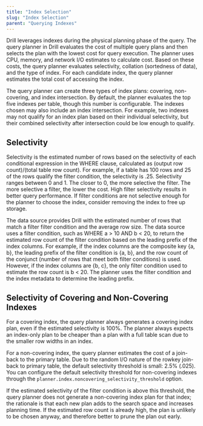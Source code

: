 ```yaml
---
title: "Index Selection"
slug: "Index Selection"
parent: "Querying Indexes"
---  
```


Drill leverages indexes during the physical planning phase of the query. The query planner in Drill evaluates the cost of multiple query plans and then selects the plan with the lowest cost for query execution. The planner uses CPU, memory, and network I/O estimates to calculate cost. Based on these costs, the query planner evaluates selectivity, collation (sortedness of data), and the type of index. For each candidate index, the query planner estimates the total cost of accessing the index.  

The query planner can create three types of index plans: covering, non-covering, and index intersection. By default, the planner evaluates the top five indexes per table, though this number is configurable. The indexes chosen may also include an index intersection. For example, two indexes may not qualify for an index plan based on their individual selectivity, but their combined selectivity after intersection could be low enough to qualify.  
 
## Selectivity    
Selectivity is the estimated number of rows based on the selectivity of each conditional expression in the WHERE clause, calculated as (output row count)/(total table row count). For example, if a table has 100 rows and 25 of the rows qualify the filter condition, the selectivity is .25. Selectivity ranges between 0 and 1. The closer to 0, the more selective the filter. The more selective a filter, the lower the cost. High filter selectivity results in better query performance. If filter conditions are not selective enough for the planner to choose the index, consider removing the index to free up storage.  

The data source provides Drill with the estimated number of rows that match a filter filter condition and the average row size. The data source uses a filter condition, such as WHERE a > 10 AND b < 20, to return the estimated row count of the filter condition based on the leading prefix of the index columns. For example, if the index columns are the composite key {a, b}, the leading prefix of the filter condition is {a, b}, and the row count of the conjunct (number of rows that meet both filter conditions) is used. However, if the index columns are {b, c}, the only filter condition used to estimate the row count is b < 20. The planner uses the filter condition and the index metadata to determine the leading prefix.  

## Selectivity of Covering and Non-Covering Indexes
For a covering index, the query planner always generates a covering index plan, even if the estimated selectivity is 100%. The planner always expects an index-only plan to be cheaper than a plan with a full table scan due to the smaller row widths in an index.  
  
For a non-covering index, the query planner estimates the cost of a join-back to the primary table. Due to the random I/O nature of the rowkey join-back to primary table, the default selectivity threshold is small: 2.5% (.025). You can configure the default selectivity threshold for non-covering indexes through the `planner.index.noncovering_selectivity_threshold` option.   

If the estimated selectivity of the filter condition is above this threshold, the query planner does not generate a non-covering index plan for that index; the rationale is that each new plan adds to the search space and increases planning time. If the estimated row count is already high, the plan is unlikely to be chosen anyway, and therefore better to prune the plan out early. 

 
